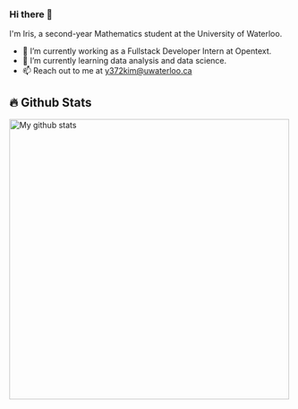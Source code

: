 ### Hi there 👋 
I'm Iris, a second-year Mathematics student at the University of Waterloo. 

- 🔭 I’m currently working as a Fullstack Developer Intern at Opentext. 
- 🌱 I’m currently learning data analysis and data science.
- 📫 Reach out to me at y372kim@uwaterloo.ca

<!--
**iriskimm/iriskimm** is a ✨ _special_ ✨ repository because its `README.md` (this file) appears on your GitHub profile.

Here are some ideas to get you started:

- 🔭 I’m currently working on ...
- 🌱 I’m currently learning ...
- 👯 I’m looking to collaborate on ...
- 🤔 I’m looking for help with ...
- 💬 Ask me about ...
- 📫 How to reach me: ...
- 😄 Pronouns: ...
- ⚡ Fun fact: ...
-->

## 🔥 Github Stats

<p float="left">
  <img src="https://github-readme-streak-stats.herokuapp.com?user=iriskimm&theme=vue-dark&hide_border=true&date_format=M%20j%5B%2C%20Y%5D" alt="My github stats" width="500px" />
</p>

<!--
<img src="https://github-readme-stats.vercel.app/api?username=iriskimm&show_icons=true&include_all_commits=true&theme=cobalt&hide_border=true" alt="My github stats" width="500px" /> 
-->
